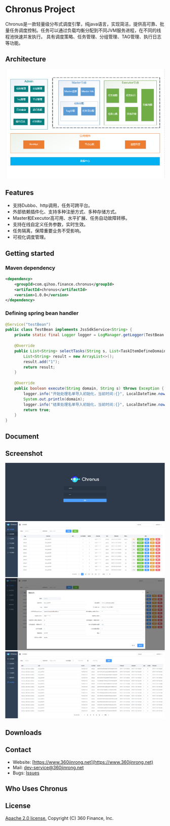 # Chronus Project

Chronus是一款轻量级分布式调度引擎，纯java语言，实现简洁，提供高可靠、批量任务调度控制。任务可以通过负载均衡分配到不同JVM服务进程，在不同的线程池快速并发执行。
具有调度策略、任务管理、分组管理、TAG管理、执行日志等功能。
                                                                       
## Architecture

![Architecture](doc/images/architecture.png)

## Features

* 支持Dubbo、http调用，任务可跨平台。
* 外部依赖插件化、支持多种注册方式、多种存储方式。
* Master和Executor高可用、水平扩展、任务自动故障转移。
* 支持在线自定义任务参数，实时生效。
* 任务隔离，保障重要业务不受影响。
* 可视化调度管理。

## Getting started

### Maven dependency

```xml
<dependency>
    <groupId>com.qihoo.finance.chronus</groupId>
    <artifactId>chronus</artifactId>
    <version>1.0.0</version>
</dependency>
```

### Defining spring bean handler

```java
@Service("testBean")
public class TestBean implements JssSdkService<String> {
    private static final Logger logger = LogManager.getLogger(TestBean.class);
    
    @Override
    public List<String> selectTasks(String s, List<TaskItemDefineDomain> list, int i1) throws Exception {
        List<String> result = new ArrayList<>();
        result.add("1");
        return result;
    }

    @Override
    public boolean execute(String domain, String s) throws Exception {
        logger.info("开始处理名单导入初始化，当前时间:{}", LocalDateTime.now());
        System.out.println(domain);
        logger.info("结束处理名单导入初始化，当前时间:{}", LocalDateTime.now());
        return true;
    }
}
```

## Document

## Screenshot
![login_screenshot](doc/images/login_screenshot.png)
![task_list_screenshot](doc/images/task_list_screenshot.png)
![task_edit_screenshot](doc/images/task_edit_screenshot.png)
![log_list_screenshot](doc/images/log_list_screenshot.png)
 

## Downloads

## Contact

* Website: [https://www.360jinrong.net](https://www.360jinrong.net)
* Mail: [dev-service@360jinrong.net](dev-service@360jinrong.net)
* Bugs: [Issues](https://github.com/360jinrong/Chronus/issues/new?template=chronus-issue-report-template.md)

## Who Uses Chronus

## License

[Apache 2.0 license.](/LICENSE) Copyright (C) 360 Finance, Inc.
